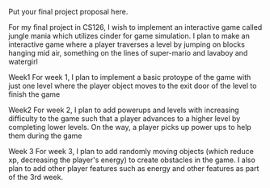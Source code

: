 Put your final project proposal here.

For my final project in CS126, I wish to implement an interactive game called jungle mania which utilizes cinder for
game simulation. I plan to make an interactive game where a player traverses a level by jumping on blocks hanging mid
air, something on the lines of super-mario and lavaboy and watergirl

Week1
For week 1, I plan to implement a basic protoype of the game with just one level where the player object moves to the
exit door of the level to finish the game

Week2
For week 2, I plan to add powerups and levels with increasing difficulty to the game such that a player advances to a
higher level by completing lower levels. On the way, a player picks up power ups to help them during the game

Week 3 
For week 3, I plan to add randomly moving objects (which reduce xp, decreasing the player's energy) to create
obstacles in the game. I also plan to add other player features such as energy and other features as part of the 3rd
week.

